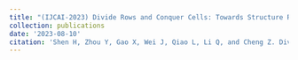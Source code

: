 ```yaml
---
title: "(IJCAI-2023) Divide Rows and Conquer Cells: Towards Structure Recognition for Large Tables (CCF-A)"
collection: publications
date: '2023-08-10'
citation: 'Shen H, Zhou Y, Gao X, Wei J, Qiao L, Li Q, and Cheng Z. Divide Rows and Conquer Cells: Towards Structure Recognition for Large Tables. In Proceedings of the 32nd International Joint Conference on Artificial Intelligence, IJCAI-23, 2023.'
---
```

